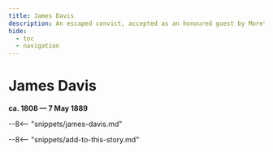 ```yaml
---
title: James Davis 
description: An escaped convict, accepted as an honoured guest by Moreton Bay Aboriginals and named Duramboi
hide:
  - toc
  - navigation 
---
```


# James Davis 

**ca. 1808 — 7 May 1889**

--8<-- "snippets/james-davis.md"

--8<-- "snippets/add-to-this-story.md"